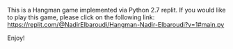 This is a Hangman game implemented via Python 2.7 replit.  If you would like to play this game, please click on the following link: https://replit.com/@NadirElbaroudi/Hangman-Nadir-Elbaroudi?v=1#main.py

Enjoy!
